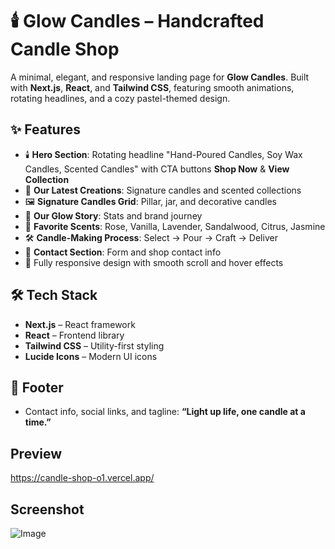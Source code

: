 # 🕯️ Glow Candles – Handcrafted Candle Shop

A minimal, elegant, and responsive landing page for **Glow Candles**. Built with **Next.js**, **React**, and **Tailwind CSS**, featuring smooth animations, rotating headlines, and a cozy pastel-themed design.

## ✨ Features

* 🕯️ **Hero Section**: Rotating headline "Hand-Poured Candles, Soy Wax Candles, Scented Candles" with CTA buttons **Shop Now** & **View Collection**
* 🌿 **Our Latest Creations**: Signature candles and scented collections
* 🖼️ **Signature Candles Grid**: Pillar, jar, and decorative candles
* 🌸 **Our Glow Story**: Stats and brand journey
* 💐 **Favorite Scents**: Rose, Vanilla, Lavender, Sandalwood, Citrus, Jasmine
* 🛠 **Candle-Making Process**: Select → Pour → Craft → Deliver
* 💌 **Contact Section**: Form and shop contact info
* 📱 Fully responsive design with smooth scroll and hover effects

## 🛠 Tech Stack

* **Next.js** – React framework
* **React** – Frontend library
* **Tailwind CSS** – Utility-first styling
* **Lucide Icons** – Modern UI icons

## 📝 Footer

* Contact info, social links, and tagline: **“Light up life, one candle at a time.”**

## Preview

https://candle-shop-o1.vercel.app/

## Screenshot

![Image](https://github.com/user-attachments/assets/4885d784-6efa-41cc-9d76-a5b4301ba367)
